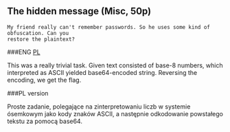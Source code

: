 ## The hidden message (Misc, 50p)

	My friend really can't remember passwords. So he uses some kind of obfuscation. Can you
	restore the plaintext?
	
###ENG
[PL](#pl-version)

This was a really trivial task. Given text consisted of base-8 numbers, which interpreted as
ASCII yielded base64-encoded string. Reversing the encoding, we get the flag.

###PL version

Proste zadanie, polegające na zinterpretowaniu liczb w systemie ósemkowym jako kody znaków ASCII,
a następnie odkodowanie powstałego tekstu za pomocą base64.
